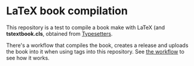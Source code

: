 # LaTeX book compilation

This repository is a test to compile a book make with LaTeX (and **tstextbook.cls**, obtained from [Typesetters](https://www.typesetters.se/latex-textbook-template/).

There's a workflow that compiles the book, creates a release and uploads the book into it when using tags into this repository. See [the workflow](.github/workflows/build-and-publish.yml) to see how it works.
